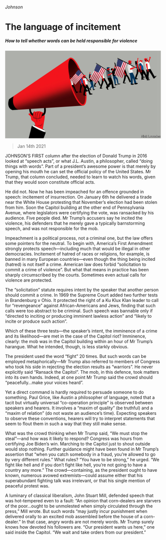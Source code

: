 ###### Johnson

# The language of incitement 

##### How to tell whether words can be held responsible for violence 

![image](images/20210116_BKD001_1.jpg) 

> Jan 14th 2021 


JOHNSON’S FIRST column after the election of Donald Trump in 2016 looked at “speech acts”, or what J.L. Austin, a philosopher, called “doing things with words”. Part of a president’s awesome power is that merely by opening his mouth he can set the official policy of the United States. Mr Trump, that column concluded, needed to learn to watch his words, given that they would soon constitute official acts.


He did not. Now he has been impeached for an offence grounded in speech: incitement of insurrection. On January 6th he delivered a tirade near the White House protesting that November’s election had been stolen from him. Soon the Capitol building at the other end of Pennsylvania Avenue, where legislators were certifying the vote, was ransacked by his audience. Five people died. Mr Trump’s accusers say he incited the violence, his defenders that he merely gave a typically barnstorming speech, and was not responsible for the mob.



Impeachment is a political process, not a criminal one, but the law offers some pointers for the neutral. To begin with, America’s First Amendment strongly protects speech—including much that would be illegal in other democracies. Incitement of hatred of races or religions, for example, is banned in many European countries—even though the thing being incited (hatred) is not itself a crime. American law does forbid “solicitation to commit a crime of violence”. But what that means in practice has been sharply circumscribed by the courts. Sometimes even actual calls for violence are protected.


The “solicitation” statute requires intent by the speaker that another person should commit a crime. In 1969 the Supreme Court added two further tests in Brandenburg v Ohio. It protected the right of a Ku Klux Klan leader to call for “revengeance” against African-Americans and Jews, finding that such calls were too abstract to be criminal. Such speech was bannable only if “directed to inciting or producing imminent lawless action” and “likely to incite or produce such action”.


Which of these three tests—the speaker’s intent, the imminence of a crime and its likelihood—are met in the case of the Capitol riot? Imminence, clearly: the mob was in the Capitol building within an hour of Mr Trump’s harangue. What he intended, though, is less starkly obvious.


The president used the word “fight” 20 times. But such words can be employed metaphorically—Mr Trump also referred to members of Congress who took his side in rejecting the election results as “warriors”. He never explicitly said “Ransack the Capitol”. The mob, in this defence, took matters into its own hands. Indeed, at one point Mr Trump said the crowd should “peacefully…make your voices heard”.


Yet a direct command is hardly required to persuade someone to do something. Paul Grice, like Austin a philosopher of language, noted that a tacit but virtually universal “co-operation principle” is observed between speakers and hearers. It involves a “maxim of quality” (be truthful) and a “maxim of relation” (do not waste an audience’s time). Expecting speakers to observe these conventions, hearers will try to interpret statements that seem to flout them in such a way that they still make sense.


What was the crowd thinking when Mr Trump said, “We must stop the steal”—and how was it likely to respond? Congress was hours from certifying Joe Biden’s win. Marching to the Capitol just to shout outside would stop nothing. Further guidance might have been found in Mr Trump’s assertion that “when you catch somebody in a fraud, you’re allowed to go by very different rules.” What rules? “You have to be strong,” he urged. “We fight like hell and if you don’t fight like hell, you’re not going to have a country any more.” The crowd—containing, as the president ought to have known, numerous avowed extremists—could assume either that his superabundant fighting talk was irrelevant, or that his single mention of peaceful protest was.


A luminary of classical liberalism, John Stuart Mill, defended speech that was hot-tempered even to a fault: “An opinion that corn-dealers are starvers of the poor…ought to be unmolested when simply circulated through the press,” Mill wrote. But such words “may justly incur punishment when delivered orally to an excited mob assembled before the house of a corn-dealer.” In that case, angry words are not merely words. Mr Trump surely knows how devoted his followers are. “Our president wants us here,” one said inside the Capitol. “We wait and take orders from our president.”

